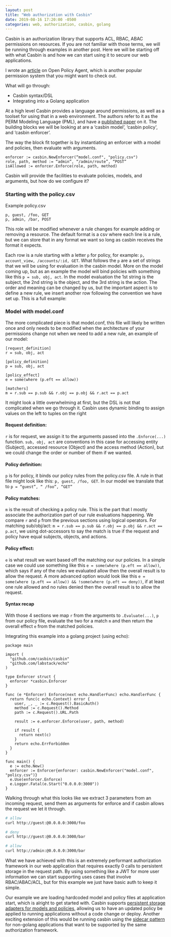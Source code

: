```yaml
---
layout: post
title: "Web authorization with Casbin"
date: 2019-08-16 17:20:00 -0500
categories: web, authorization, casbin, golang
---
```


Casbin is an authorization library that supports ACL, RBAC, ABAC permissions on
resources. If you are not familiar with those terms, we will be running through
examples in another post. Here we will be starting off with what Casbin is and
how we can start using it to secure our web applications.

I wrote an <a href="http://klotzandrew.com/blog/authorization-with-open-policy-agent">article</a>
on Open Policy Agent, which is another popular permission system that you might want to check out.

What will go through:

* Casbin syntax/DSL
* Integrating into a Golang application

At a high level Casbin provides a language around permissions, as well as a toolset
for using that in a web environment. The authors refer to it as the
PERM Modeling Language (PML), and have a <a href="https://arxiv.org/abs/1903.09756">published paper</a> on it.
The building blocks we will be looking at are a ‘casbin model’, ‘casbin policy', and ‘casbin enforcer’.

The way the block fit together is by instantiating an enforcer with a model and policies, then evaluate with arguments.

```
enforcer := casbin.NewEnforcer(“model.conf", "policy.csv")
role, path, method := “admin”, “/admin/route”, “POST”
isAllowed := enforcer.Enforce(role, path, method)
```

Casbin will provide the facilities to evaluate policies, models, and arguments, but how do we configure it?

### Starting with the policy.csv

Example policy.csv
```
p, guest, /foo, GET
p, admin, /bar, POST
```

This role will be modified whenever a rule changes for example adding or removing
a resource. The default format is a csv where each line is a rule, but we can store
that in any format we want so long as casbin receives the format it expects.

Each row is a rule starting with a letter `p` for policy, for
example: `p, account_view, /accounts/:id, GET`. What follows the `p` are a set
of strings that we will be using for evaluation in the casbin model. More on the
model coming up, but as an example the model will bind policies with something
like this `p = sub, obj, act`. In the model evaluation the 1st string is the
subject, the 2nd string is the object, and the 3rd string is the action.
The order and meaning can be changed by us, but the important aspect is to
define a new rule, we insert another row following the convention we have set
up. This is a full example:


### Model with model.conf
The more complicated piece is that model.conf, this file will likely be written
once and only needs to be modified when the architecture of your permissions
change not when we need to add a new rule, an example of our model:

```
[request_definition]
r = sub, obj, act

[policy_definition]
p = sub, obj, act

[policy_effect]
e = some(where (p.eft == allow))

[matchers]
m = r.sub == p.sub && r.obj == p.obj && r.act == p.act
```

It might look a little overwhelming at first, but the DSL is not that complicated
when we go through it. Casbin uses dynamic binding to assign values on the left
to tuples on the right

#### Request definition:
`r` is for request, we assign it to the arguments passed into the `.Enforce(...)`
function. `sub, obj, act` are conventions in this case for accessing
entity (Subject), accessed resource (Object) and the access method (Action),
but we could change the order or number of them if we wanted.

#### Policy definition:
`p` is for policy, it binds our policy rules from the policy.csv file. A rule
in that file might look like this: `p, guest, /foo, GET`. In our model we
translate that to `p = “guest”, “ /foo”, “GET”`

#### Policy matches:
`m` is the result of checking a policy rule. This is the part that I mostly
associate the authorization part of our rule evaluations happening. We compare `r` and `p`
from the previous sections using logical operators. For matching
sub/obj/act:  `m = r.sub == p.sub && r.obj == p.obj && r.act == p.act`, we
using dot-accessors to say the match is true if the request and policy have equal
subjects, objects, and actions.

#### Policy effect:
`e` is what result we want based off the matching our our policies. In a
simple case we could use something like this `e = some(where (p.eft == allow))`, which
says if any of the rules we evaluated allow then the overall result is to allow
the request. A more advanced option would look like
this `e = some(where (p.eft == allow)) && !some(where (p.eft == deny))`, if at
least one rule allowed and no rules denied then the overall result is to allow
the request.

#### Syntax recap
With those 4 sections we map `r` from the arguments
to `.Evaluate(...)`, `p` from our policy file, evaluate the two for a match `m` and
then return the overall effect `e` from the matched policies.

Integrating this example into a golang project (using echo):

```golang
package main

import (
  "github.com/casbin/casbin"
  "github.com/labstack/echo"
)

type Enforcer struct {
  enforcer *casbin.Enforcer
}

func (e *Enforcer) Enforce(next echo.HandlerFunc) echo.HandlerFunc {
  return func(c echo.Context) error {
    user, _, _ := c.Request().BasicAuth()
    method := c.Request().Method
    path := c.Request().URL.Path

    result := e.enforcer.Enforce(user, path, method)

    if result {
      return next(c)
    }
    return echo.ErrForbidden
  }
}

func main() {
  e := echo.New()
  enforcer := Enforcer{enforcer: casbin.NewEnforcer("model.conf", "policy.csv")}
  e.Use(enforcer.Enforce)
  e.Logger.Fatal(e.Start("0.0.0.0:3000"))
}

```

Walking through what this looks like we extract 3 parameters from an incoming
request, send them as arguments for enforce and if casbin allows the request
we let it through.

```bash
# allow
curl http://guest:@0.0.0.0:3000/foo

# deny
curl http://guest:@0.0.0.0:3000/bar

# allow
curl http://admin:@0.0.0.0:3000/bar
```

What we have achieved with this is an extremely performant
authorization framework in our web application that requires exactly 0 calls to
persistent storage in the request path. By using something like a JWT for more user
information we can start supporting uses cases that involve RBAC/ABAC/ACL, but for this
example we just have basic auth to keep it simple.

Our example we are loading hardcoded
model and policy files at application start, which is alright to get started with.
Casbin supports <a href="https://casbin.org/docs/en/adapters">persistent storage adapters for models and policies</a>,
allowing us to have an updated
policy be applied to running applications without a code change or deploy.
Another exciting extension of this would be running casbin using the
<a href="https://docs.microsoft.com/en-us/azure/architecture/patterns/sidecar">sidecar pattern</a>
for non-golang applications that want to be supported by the same
authorization framework.
